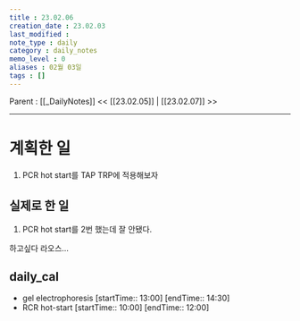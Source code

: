 ```yaml
---
title : 23.02.06
creation_date : 23.02.03
last_modified :
note_type : daily
category : daily_notes
memo_level : 0
aliases : 02월 03일
tags : []
---
```

Parent : [[_DailyNotes]]
<< [[23.02.05]] | [[23.02.07]] >>

---
# 계획한 일

1.  PCR hot start를 TAP TRP에 적용해보자

## 실제로 한 일

1.   PCR hot start를 2번 했는데 잘 안됐다.

하고싶다 라오스…

## daily_cal
-  gel electrophoresis [startTime:: 13:00]  [endTime:: 14:30]
-  RCR hot-start [startTime:: 10:00]  [endTime:: 12:00]